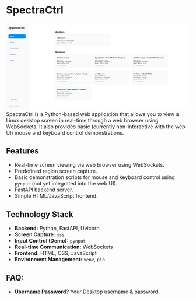 # SpectraCtrl

<img src="docs/images/dashboard.png" width="600"/> 
SpectraCtrl is a Python-based web application that allows you to view a Linux desktop screen in real-time through a web browser using WebSockets. It also provides basic (currently non-interactive with the web UI) mouse and keyboard control demonstrations.

## Features

- Real-time screen viewing via web browser using WebSockets.
- Predefined region screen capture.
- Basic demonstration scripts for mouse and keyboard control using `pynput` (not yet integrated into the web UI).
- FastAPI backend server.
- Simple HTML/JavaScript frontend.

## Technology Stack

- **Backend:** Python, FastAPI, Uvicorn
- **Screen Capture:** `mss`
- **Input Control (Demo):** `pynput`
- **Real-time Communication:** WebSockets
- **Frontend:** HTML, CSS, JavaScript
- **Environment Management:** `venv`, `pip`

## FAQ:

- **Username Password?** Your Desktop username & password